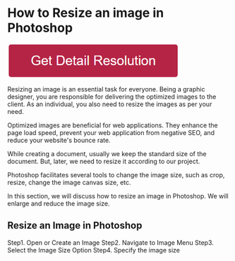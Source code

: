 # How to Resize an image in Photoshop


[![how to resize an image in photoshop](redd.png)](https://github.com/keytechie/how.to.resize.an.image.in.photoshop)



Resizing an image is an essential task for everyone. Being a graphic designer, you are responsible for delivering the optimized images to the client. As an individual, you also need to resize the images as per your need.

Optimized images are beneficial for web applications. They enhance the page load speed, prevent your web application from negative SEO, and reduce your website's bounce rate.

While creating a document, usually we keep the standard size of the document. But, later, we need to resize it according to our project.

Photoshop facilitates several tools to change the image size, such as crop, resize, change the image canvas size, etc.

In this section, we will discuss how to resize an image in Photoshop. We will enlarge and reduce the image size.


## Resize an Image in Photoshop


Step1. Open or Create an Image
Step2. Navigate to Image Menu
Step3. Select the Image Size Option
Step4. Specify the image size
